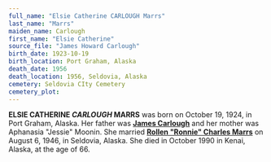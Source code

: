 ```yaml
---
full_name: "Elsie Catherine CARLOUGH Marrs"
last_name: "Marrs"
maiden_name: Carlough
first_name: "Elsie Catherine"
source_file: "James Howard Carlough"
birth_date: 1923-10-19
birth_location: Port Graham, Alaska
death_date: 1956
death_location: 1956, Seldovia, Alaska
cemetery: Seldovia CIty Cemetery
cemetery_plot: 
---
```


**ELSIE CATHERINE *CARLOUGH* MARRS** was born on October 19, 1924, in Port
Graham, Alaska. Her father was [**James Carlough**](./Carlough_James_Howard) and her mother was Aphanasia
"Jessie" Moonin. She married [**Rollen "Ronnie" Charles Marrs**](./Marrs_Rollen_Charles.md) on August
6, 1946, in Seldovia, Alaska. She died in October 1990 in Kenai, Alaska,
at the age of 66.

